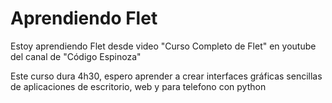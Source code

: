 # Aprendiendo Flet

Estoy aprendiendo Flet desde video "Curso Completo de Flet" en youtube del canal de "Código Espinoza"

Este curso dura 4h30, espero aprender a crear interfaces gráficas sencillas de aplicaciones de escritorio,
web y para telefono con python
